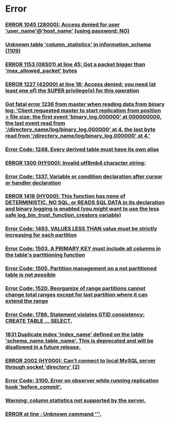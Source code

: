 Error
===

### [ERROR 1045 (28000): Access denied for user 'user_name'@'host_name' (using password: NO)](./error/1045.md)
### [Unknown table 'column_statistics' in information_schema (1109)](./error/1109.md)
### [ERROR 1153 (08S01) at line 45: Got a packet bigger than 'max_allowed_packet' bytes](./error/1153.md)
### [ERROR 1227 (42000) at line 18: Access denied; you need (at least one of) the SUPER privilege(s) for this operation](./error/1227.md)
### [Got fatal error 1236 from master when reading data from binary log: 'Client requested master to start replication from position > file size; the first event 'binary_log.000000' at 000000000, the last event read from '/directory_name/log/binary_log.000000' at 4, the last byte read from '/directory_name/log/binary_log.000000' at 4.'](./error/1236.md)
### [Error Code: 1248. Every derived table must have its own alias](./error/1248.md)
### [ERROR 1300 (HY000): Invalid utf8mb4 character string:](./error/1300.md)
### [Error Code: 1337. Variable or condition declaration after cursor or handler declaration](./error/1337.md)
### [ERROR 1418 (HY000): This function has none of DETERMINISTIC, NO SQL, or READS SQL DATA in its declaration and binary logging is enabled (you *might* want to use the less safe log_bin_trust_function_creators variable)](./error/1418.md)
### [Error Code: 1493. VALUES LESS THAN value must be strictly increasing for each partition](./error/1493.md)
### [Error Code: 1503. A PRIMARY KEY must include all columns in the table's partitioning function](./error/1503.md)
### [Error Code: 1505. Partition management on a not partitioned table is not possible](./error/1505.md)
### [Error Code: 1520. Reorganize of range partitions cannot change total ranges except for last partition where it can extend the range](./error/1520.md)
### [Error Code: 1786. Statement violates GTID consistency: CREATE TABLE ... SELECT.](./error/1786.md)
### [1831 Duplicate index 'index_name' defined on the table 'schema_name.table_name'. This is deprecated and will be disallowed in a future release.](./error/1831.md)
### [ERROR 2002 (HY000): Can’t connect to local MySQL server through socket 'directory' (2)](./error/2002.md)
### [Error Code: 3100. Error on observer while running replication hook 'before_commit'.](./error/3100.md)


### [Warning: column statistics not supported by the server.](./error/column-statistics.md)
### [ERROR at line : Unknown command '\''.](./error/unknown-command.md)
